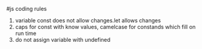 #js coding rules
1) variable const does not allow changes.let allows changes
2) caps for const with know values, camelcase for constands which fill on run time
3) do not assign variable with undefined